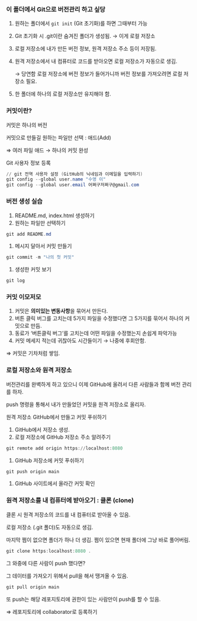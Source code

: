 ### 이 폴더에서 Git으로 버전관리 하고 싶당

1. 원하는 폴더에서 `git init` (Git 초기화)를 하면 그때부터 가능
2. Git 초기화 시 .git이란 숨겨진 폴더가 생성됨. → 이게 로컬 저장소
3. 로컬 저장소에 내가 만든 버전 정보, 원격 저장소 주소 등이 저장됨.
4. 원격 저장소에서 내 컴퓨터로 코드를 받아오면 로컬 저장소가 자동으로 생김.
    
    → 당연함 로컬 저장소에 버전 정보가 들어가니까 버전 정보를 가져오려면 로컬 저장소 필요.
    
5. 한 폴더에 하나의 로컬 저장소만 유지해야 함.

### 커밋이란?

커밋은 하나의 버전

커밋으로 만들길 원하는 파일만 선택 : 애드(Add)

⇒ 여러 파일 애드 → 하나의 커밋 완성

Git 사용자 정보 등록

```powershell
// git 전역 사용자 설정 (GitHub의 닉네임과 이메일을 입력하기)
git config --global user.name "수영 이"
git config --global user.email 어쩌구저쩌구@gmail.com
```

### 버전 생성 실습

1. README.md, index.html 생성하기
2. 원하는 파일만 선택하기

```powershell
git add README.md
```

1. 메시지 달아서 커밋 만들기

```powershell
git commit -m "나의 첫 커밋"
```

1. 생성한 커밋 보기

```powershell
git log
```

### 커밋 이모저모

1. 커밋은 **의미있는 변동사항**을 묶어서 만든다.
2. 버튼 클릭 버그를 고치는데 5가지 파일을 수정했다면 그 5가지를 묶어서 하나의 커밋으로 만듬.
3. 동료가 ‘버튼클릭 버그’를 고치는데 어떤 파일을 수정했는지 손쉽게 파악가능
4. 커밋 메세지 적는데 귀찮아도 시간들이기 → 나중에 후회안함.

⇒ 커밋은 기차처럼 쌓임.

### 로컬 저장소와 원격 저장소

버전관리를 완벽하게 하고 있으니 이제 GitHub에 올려서 다른 사람들과 함께 버전 관리를 하자.

push 명령을 통해서 내가 만들었던 커밋을 원격 저장소로 올리자.

원격 저장소 GitHub에서 만들고 커밋 푸쉬하기

1. GitHub에서 저장소 생성.
2. 로컬 저장소에 GitHub 저장소 주소 알려주기

```powershell
git remote add origin https://localhost:8080
```

1. GitHub 저장소에 커밋 푸쉬하기

```powershell
git push origin main
```

1. GitHub 사이트에서 올라간 커밋 확인

### 원격 저장소를 내 컴퓨터에 받아오기 : 클론 (clone)

클론 시 원격 저장소의 코드를 내 컴퓨터로 받아올 수 있음.

로컬 저장소 (.git 폴더)도 자동으로 생김.

마지막 쩜이 없으면 폴더가 하나 더 생김. 쩜이 있으면 현재 폴더에 그냥 바로 풀어버림.

```powershell
git clone https:localhost:8080 .
```

그 와중에 다른 사람이 push 했다면?

그 데이터를 가져오기 위해서 pull을 해서 땡겨올 수 있음.

```powershell
git pull origin main
```

또 push는 해당 레포지토리에 권한이 있는 사람만이 push를 할 수 있음.

⇒ 레포지토리에 collaborator로 등록하기
